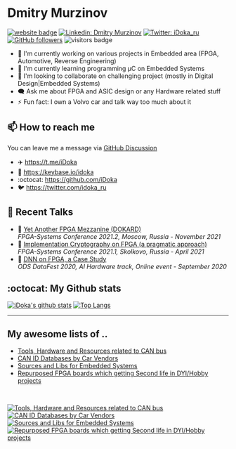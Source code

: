 # Dmitry Murzinov

[![website badge](https://img.shields.io/badge/website-iDoka.ru-9cf?style=flat-square&link=http://idoka.ru)](http://idoka.ru)
[![Linkedin: Dmitry Murzinov](https://img.shields.io/badge/-Dmitry_Murzinov-blue?style=flat-square&logo=Linkedin&logoColor=white&link=https://www.linkedin.com/in/idoka/)](https://www.linkedin.com/in/idoka)
[![Twitter: iDoka_ru](https://img.shields.io/twitter/follow/iDoka_ru?style=social)](https://twitter.com/iDoka_ru)
[![GitHub followers](https://img.shields.io/github/followers/iDoka.svg?style=social&label=Follow&maxAge=2592000)](https://github.com/iDoka?tab=followers)
![visitors badge](https://komarev.com/ghpvc/?username=iDoka&label=Visits&color=blueviolet&style=flat-square)



<!--
![linkedin badge](https://img.shields.io/badge/linkedin-Dmitry_Murzinov-9cf?style=flat-square&link=https://linkedin.com/in/idoka&logo=linkedin)
![twitter badge](https://img.shields.io/badge/twitter-@iDoka__ru-blue?style=flat-square&link=https://twitter.com/idoka_ru&logo=twitter)
<p align="left">
<img src="https://komarev.com/ghpvc/?username=iDoka&label=Visits&color=blue&style=flat-square" alt="iDoka" />
</p>
-->


<!--
[![iDoka's github stats](https://github-readme-stats.vercel.app/api?username=iDoka)](https://github.com/iDoka/github-readme-stats)
-->
<!--
[![Top Langs](https://github-readme-stats.vercel.app/api/top-langs/?username=iDoka)](https://github.com/iDoka/github-readme-stats)
-->


- 🔭 I'm currently working on various projects in Embedded area (FPGA, Automotive, Reverse Engineering)
- 🌱 I'm currently learning programming µC on Embedded Systems
- 👯 I'm looking to collaborate on challenging project (mostly in Digital Design|Embedded Systems)
- :left_speech_bubble: Ask me about FPGA and ASIC design or any Hardware related stuff
- ⚡ Fun fact: I own a Volvo car and talk way too much about it


## :mailbox: How to reach me
<!-- ## Where to find me -->

You can leave me a message via [GitHub Discussion](https://github.com/iDoka/iDoka/discussions?discussions_q=category%3AGuestbook)

- :airplane: https://t.me/iDoka
- :mrs_claus: https://keybase.io/idoka
- :octocat: https://github.com/iDoka
- :bird: https://twitter.com/idoka_ru


## :loudspeaker: Recent Talks

- :speech_balloon: [Yet Another FPGA Mezzanine (DOKARD)](https://youtu.be/PApwbDiyf7Y?t=21)<br />
_FPGA-Systems Conference 2021.2, Moscow, Russia - November 2021_
- :speech_balloon: [Implementation Cryptography on FPGA (a pragmatic approach)](https://youtu.be/4SAvu3MPAww?t=14)<br />
_FPGA-Systems Conference 2021.1, Skolkovo, Russia - April 2021_
- :speech_balloon: [DNN on FPGA, a Case Study](https://youtube.com/watch?v=Gu6XfKvV1tw)<br />
_ODS DataFest 2020, AI Hardware track, Online event - September 2020_


## :octocat: My Github stats
<!-- _(best view in darkmode)_ -->
<!--[![iDoka's github stats](https://github-readme-stats.vercel.app/api?username=iDoka&count_private=true&hide_rank=true&show_icons=true&include_all_commits=true&hide_title=true&hide_border=true&theme=chartreuse-dark)](https://github.com/iDoka/iDoka)-->

[![iDoka's github stats](https://github-readme-stats-sigma-five.vercel.app/api?username=iDoka&count_private=true&hide_rank=true&show_icons=true&hide_title=true&hide_border=true&theme=transparent&bg_color=00000000&hide=prs)](https://github.com/iDoka/iDoka)
[![Top Langs](https://github-readme-stats-sigma-five.vercel.app/api/top-langs/?username=iDoka&hide=jupyter%20notebook,php&langs_count=10&hide_title=true&layout=compact&hide_border=true&theme=transparent&bg_color=00000000)](https://github.com/iDoka/)

<!-- [if darkmode]>
<![endif]-->
<!-- [if !darkmode]>
[![iDoka's github stats](https://github-readme-stats.vercel.app/api?username=iDoka&count_private=true&hide_rank=true&show_icons=true&include_all_commits=true&hide_title=true&hide_border=true&theme=vue)](https://github.com/iDoka/iDoka)
38
[![Top Langs](https://github-readme-stats.vercel.app/api/top-langs/?username=iDoka&hide=jupyter%20notebook,php&langs_count=10&hide_title=true&layout=compact&hide_border=true&theme=vue)](https://github.com/iDoka/)
<![endif]-->

---

## My awesome lists of ..

* [Tools, Hardware and Resources related to CAN bus](https://github.com/iDoka/awesome-canbus)
* [CAN ID Databases by Car Vendors](https://github.com/iDoka/awesome-automotive-can-id)
* [Sources and Libs for Embedded Systems](https://github.com/iDoka/awesome-embedded-software)
* [Repurposed FPGA boards which getting Second life in DYI/Hobby projects](https://github.com/iDoka/awesome-fpga-boards)

<br/>

[![Tools, Hardware and Resources related to CAN bus](https://github-readme-stats-sigma-five.vercel.app/api/pin/?username=iDoka&repo=awesome-canbus&theme=gotham&bg_color=00000000)](https://github.com/iDoka/awesome-canbus)
[![CAN ID Databases by Car Vendors](https://github-readme-stats-sigma-five.vercel.app/api/pin/?username=iDoka&repo=awesome-automotive-can-id&theme=gotham&bg_color=00000000)](https://github.com/iDoka/awesome-automotive-can-id)
[![Sources and Libs for Embedded Systems](https://github-readme-stats-sigma-five.vercel.app/api/pin/?username=iDoka&repo=awesome-embedded-software&theme=transparent&bg_color=00000000)](https://github.com/iDoka/awesome-embedded-software)
[![Repurposed FPGA boards which getting Second life in DYI/Hobby projects](https://github-readme-stats-sigma-five.vercel.app/api/pin/?username=iDoka&repo=awesome-fpga-boards&theme=transparent&bg_color=00000000)](https://github.com/iDoka/awesome-fpga-boards)

<!--
[![Top Langs](https://github-readme-stats.vercel.app/api/top-langs/?username=iDoka&hide=jupyter%20notebook,php&theme=tokyonight&langs_count=5&hide_title=true)](https://github.com/iDoka/github-readme-stats)

<a href="https://github.com/iDoka/github-readme-stats">
  <img align="left" src="https://github-readme-stats.vercel.app/api?username=iDoka&count_private=true&show_icons=true" />
</a>
<a href="https://github.com/iDoka/github-readme-stats">
  <img align="left" src="https://github-readme-stats.vercel.app/api/top-langs/?username=iDoka&hide=jupyter%20notebook" />
</a>
-->


<!-- If you would like to hire me at your project you can reach me via emailing job@idoka.ru -->
